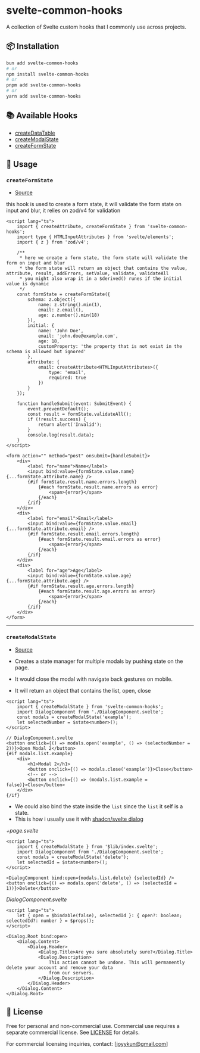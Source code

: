 # svelte-common-hooks

A collection of Svelte custom hooks that I commonly use across projects.

## 📦 Installation

```bash
bun add svelte-common-hooks
# or
npm install svelte-common-hooks
# or
pnpm add svelte-common-hooks
# or
yarn add svelte-common-hooks
```

## 📚 Available Hooks

- [createDataTable](#createDataTable)
- [createModalState](#createModalState)
- [createFormState](#createFormState)

## 🚀 Usage

### `createFormState`

- [Source](./src/lib/create-form-state.svelte.ts)

this hook is used to create a form state, it will validate the form state on input and blur, it relies on zod/v4 for validation

```svelte
<script lang="ts">
	import { createAttribute, createFormState } from 'svelte-common-hooks';
	import type { HTMLInputAttributes } from 'svelte/elements';
	import { z } from 'zod/v4';

	/**
	 * here we create a form state, the form state will validate the form on input and blur
	 * the form state will return an object that contains the value, attribute, result, addErrors, setValue, validate, validateAll
	 * you might also wrap it in a $derived() runes if the initial value is dynamic
	 */
	const formState = createFormState({
		schema: z.object({
			name: z.string().min(1),
			email: z.email(),
			age: z.number().min(18)
		}),
		initial: {
			name: 'John Doe',
			email: 'john.doe@example.com',
			age: 18,
			customProperty: 'the property that is not exist in the schema is allowed but ignored'
		},
		attribute: {
			email: createAttribute<HTMLInputAttributes>({
				type: 'email',
				required: true
			})
		}
	});

	function handleSubmit(event: SubmitEvent) {
		event.preventDefault();
		const result = formState.validateAll();
		if (!result.success) {
			return alert('Invalid');
		}
		console.log(result.data);
	}
</script>

<form action="" method="post" onsubmit={handleSubmit}>
	<div>
		<label for="name">Name</label>
		<input bind:value={formState.value.name} {...formState.attribute.name} />
		{#if formState.result.name.errors.length}
			{#each formState.result.name.errors as error}
				<span>{error}</span>
			{/each}
		{/if}
	</div>
	<div>
		<label for="email">Email</label>
		<input bind:value={formState.value.email} {...formState.attribute.email} />
		{#if formState.result.email.errors.length}
			{#each formState.result.email.errors as error}
				<span>{error}</span>
			{/each}
		{/if}
	</div>
	<div>
		<label for="age">Age</label>
		<input bind:value={formState.value.age} {...formState.attribute.age} />
		{#if formState.result.age.errors.length}
			{#each formState.result.age.errors as error}
				<span>{error}</span>
			{/each}
		{/if}
	</div>
</form>
```

---

### `createModalState`

- [Source](./src/lib/create-modal-state.svelte.ts)

- Creates a state manager for multiple modals by pushing state on the page.
- It would close the modal with navigate back gestures on mobile.
- It will return an object that contains the list, open, close

```svelte
<script lang="ts">
	import { createModalState } from 'svelte-common-hooks';
	import DialogComponent from './DialogComponent.svelte';
	const modals = createModalState('example');
	let selectedNumber = $state<number>();
</script>

// DialogComponent.svelte
<button onclick={() => modals.open('example', () => (selectedNumber = 2))}>Open Modal 2</button>
{#if modals.list.example}
	<div>
		<h1>Modal 2</h1>
		<button onclick={() => modals.close('example')}>Close</button>
		<!-- or -->
		<button onclick={() => (modals.list.example = false)}>Close</button>
	</div>
{/if}
```

- We could also bind the state inside the `list` since the `list` it self is a state.
- This is how i usually use it with [shadcn/svelte dialog](https://shadcn-svelte.com/docs/components/dialog)

_+page.svelte_

```svelte
<script lang="ts">
	import { createModalState } from '$lib/index.svelte';
	import DialogComponent from './DialogComponent.svelte';
	const modals = createModalState('delete');
	let selectedId = $state<number>();
</script>

<DialogComponent bind:open={modals.list.delete} {selectedId} />
<button onclick={() => modals.open('delete', () => (selectedId = 1))}>Delete</button>
```

_DialogComponent.svelte_

```svelte
<script lang="ts">
	let { open = $bindable(false), selectedId }: { open?: boolean; selectedId?: number } = $props();
</script>

<Dialog.Root bind:open>
	<Dialog.Content>
		<Dialog.Header>
			<Dialog.Title>Are you sure absolutely sure?</Dialog.Title>
			<Dialog.Description>
				This action cannot be undone. This will permanently delete your account and remove your data
				from our servers.
			</Dialog.Description>
		</Dialog.Header>
	</Dialog.Content>
</Dialog.Root>
```

## 📝 License

Free for personal and non-commercial use.
Commercial use requires a separate commercial license.
See [LICENSE](./LICENSE.md) for details.

For commercial licensing inquiries, contact: \[[joyykun@gmail.com](mailto:joyykun@gmail.com)]
